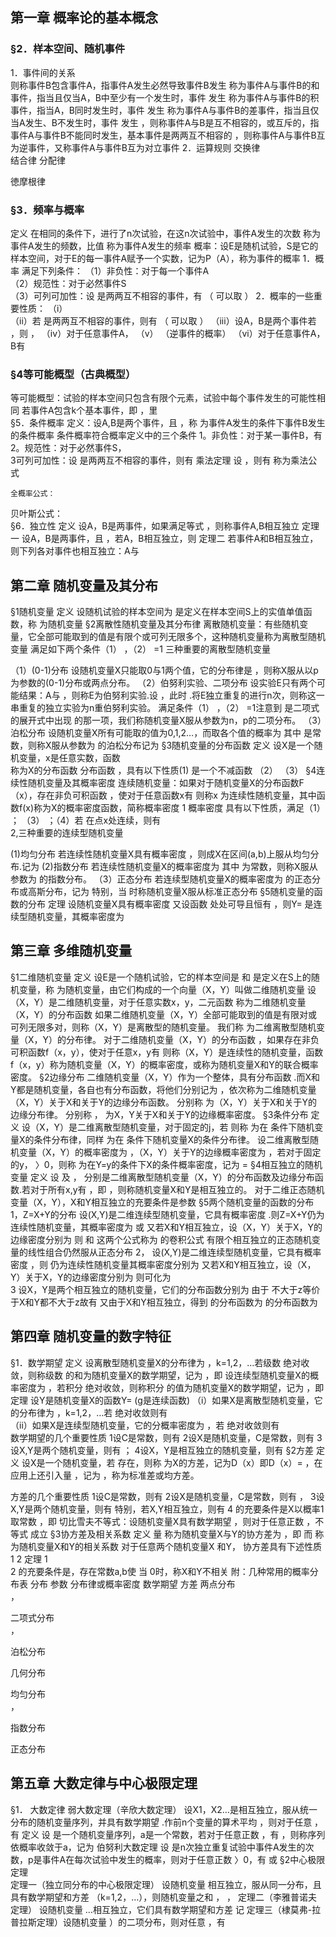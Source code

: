 
## 第一章   概率论的基本概念
### §2．样本空间、随机事件
1．事件间的关系  
则称事件B包含事件A，指事件A发生必然导致事件B发生
                称为事件A与事件B的和事件，指当且仅当A，B中至少有一个发生时，事件 发生
                称为事件A与事件B的积事件，指当A，B同时发生时，事件 发生
                称为事件A与事件B的差事件，指当且仅当A发生、B不发生时，事件 发生
                 ，则称事件A与B是互不相容的，或互斥的，指事件A与事件B不能同时发生，基本事件是两两互不相容的
                 ，则称事件A与事件B互为逆事件，又称事件A与事件B互为对立事件
2．运算规则 交换律   
结合律 
分配律 
    
徳摩根律 
### §3．频率与概率
定义   在相同的条件下，进行了n次试验，在这n次试验中，事件A发生的次数 称为事件A发生的频数，比值 称为事件A发生的频率
概率：设E是随机试验，S是它的样本空间，对于E的每一事件A赋予一个实数，记为P（A），称为事件的概率
1．概率 满足下列条件：
（1）非负性：对于每一个事件A     
（2）规范性：对于必然事件S   
（3）可列可加性：设 是两两互不相容的事件，有 （ 可以取 ）
2．概率的一些重要性质：
（i）    
（ii）若 是两两互不相容的事件，则有 （ 可以取 ）
（iii）设A，B是两个事件若 ，则 ， 
（iv）对于任意事件A， 
（v）    （逆事件的概率）
（vi）对于任意事件A，B有 
### §4等可能概型（古典概型）
等可能概型：试验的样本空间只包含有限个元素，试验中每个事件发生的可能性相同
若事件A包含k个基本事件，即 ，里  
§5．条件概率
	定义：设A,B是两个事件，且 ，称 为事件A发生的条件下事件B发生的条件概率
	条件概率符合概率定义中的三个条件
1。非负性：对于某一事件B，有 
       2。规范性：对于必然事件S，  
3可列可加性：设 是两两互不相容的事件，则有 
	乘法定理   设 ，则有 称为乘法公式

	全概率公式：  
贝叶斯公式：   
§6．独立性
定义     设A，B是两事件，如果满足等式 ，则称事件A,B相互独立
定理一   设A，B是两事件，且 ，若A，B相互独立，则 
定理二   若事件A和B相互独立，则下列各对事件也相互独立：A与 
## 第二章   随机变量及其分布
§1随机变量
定义    设随机试验的样本空间为 是定义在样本空间S上的实值单值函数，称 为随机变量
§2离散性随机变量及其分布律
	离散随机变量：有些随机变量，它全部可能取到的值是有限个或可列无限多个，这种随机变量称为离散型随机变量
 满足如下两个条件（1） ，（2） =1
	三种重要的离散型随机变量

（1）(0-1)分布
     设随机变量X只能取0与1两个值，它的分布律是 ，则称X服从以p为参数的(0-1)分布或两点分布。
（2）伯努利实验、二项分布
     设实验E只有两个可能结果：A与 ，则称E为伯努利实验.设 ，此时 .将E独立重复的进行n次，则称这一串重复的独立实验为n重伯努利实验。
      满足条件（1） ，（2） =1注意到 是二项式 的展开式中出现 的那一项，我们称随机变量X服从参数为n，p的二项分布。
（3）泊松分布
     设随机变量X所有可能取的值为0,1,2…，而取各个值的概率为    其中 是常数，则称X服从参数为 的泊松分布记为 
§3随机变量的分布函数
定义  设X是一个随机变量，x是任意实数，函数  
称为X的分布函数
分布函数 ，具有以下性质(1)  是一个不减函数  （2）    （3） 
§4连续性随机变量及其概率密度
   连续随机变量：如果对于随机变量X的分布函数F（x），存在非负可积函数 ，使对于任意函数x有 则称x 为连续性随机变量，其中函数f(x)称为X的概率密度函数，简称概率密度
1 概率密度 具有以下性质，满足（1） ；
（3） ；（4）若 在点x处连续，则有  
2,三种重要的连续型随机变量

 (1)均匀分布
若连续性随机变量X具有概率密度 ，则成X在区间(a,b)上服从均匀分布.记为 
 (2)指数分布
若连续性随机变量X的概率密度为   其中 为常数，则称X服从参数为 的指数分布。
（3）正态分布
若连续型随机变量X的概率密度为  的正态分布或高斯分布，记为 
特别，当 时称随机变量X服从标准正态分布
§5随机变量的函数的分布
定理   设随机变量X具有概率密度 又设函数 处处可导且恒有 ，则Y= 是连续型随机变量，其概率密度为 
## 第三章    多维随机变量
§1二维随机变量
定义 设E是一个随机试验，它的样本空间是 和 是定义在S上的随机变量，称 为随机变量，由它们构成的一个向量（X，Y）叫做二维随机变量
设（X，Y）是二维随机变量，对于任意实数x，y，二元函数 称为二维随机变量（X，Y）的分布函数
如果二维随机变量（X，Y）全部可能取到的值是有限对或可列无限多对，则称（X，Y）是离散型的随机变量。
我们称 为二维离散型随机变量（X，Y）的分布律。
对于二维随机变量（X，Y）的分布函数 ，如果存在非负可积函数f（x，y），使对于任意x，y有 则称（X，Y）是连续性的随机变量，函数f（x，y）称为随机变量（X，Y）的概率密度，或称为随机变量X和Y的联合概率密度。
§2边缘分布
二维随机变量（X，Y）作为一个整体，具有分布函数 .而X和Y都是随机变量，各自也有分布函数，将他们分别记为 ，依次称为二维随机变量（X，Y）关于X和关于Y的边缘分布函数。
        分别称  为（X，Y）关于X和关于Y的边缘分布律。
                  分别称 ， 为X，Y关于X和关于Y的边缘概率密度。
§3条件分布
定义    设（X，Y）是二维离散型随机变量，对于固定的j，若 
则称 为在 条件下随机变量X的条件分布律，同样 为在 条件下随机变量X的条件分布律。
设二维离散型随机变量（X，Y）的概率密度为 ，（X，Y）关于Y的边缘概率密度为 ，若对于固定的y， 〉0，则称 为在Y=y的条件下X的条件概率密度，记为 = 
§4相互独立的随机变量 
定义 设 及 ， 分别是二维离散型随机变量（X，Y）的分布函数及边缘分布函数.若对于所有x,y有 ，即 ，则称随机变量X和Y是相互独立的。
对于二维正态随机变量（X，Y），X和Y相互独立的充要条件是参数 
§5两个随机变量的函数的分布
1，Z=X+Y的分布
   设(X,Y)是二维连续型随机变量，它具有概率密度 .则Z=X+Y仍为连续性随机变量，其概率密度为 或 
又若X和Y相互独立，设（X，Y）关于X，Y的边缘密度分别为 则  和 这两个公式称为 的卷积公式
有限个相互独立的正态随机变量的线性组合仍然服从正态分布
2， 
设(X,Y)是二维连续型随机变量，它具有概率密度 ，则 
仍为连续性随机变量其概率密度分别为  又若X和Y相互独立，设（X，Y）关于X，Y的边缘密度分别为 则可化为      
3 
设X，Y是两个相互独立的随机变量，它们的分布函数分别为 由于 不大于z等价于X和Y都不大于z故有 又由于X和Y相互独立，得到 的分布函数为 
 的分布函数为 
## 第四章   随机变量的数字特征
§1．数学期望
定义   设离散型随机变量X的分布律为 ，k=1,2，…若级数 绝对收敛，则称级数 的和为随机变量X的数学期望，记为 ，即 
       设连续型随机变量X的概率密度为 ，若积分 绝对收敛，则称积分 的值为随机变量X的数学期望，记为 ，即 
定理   设Y是随机变量X的函数Y= (g是连续函数)
（i）如果X是离散型随机变量，它的分布律为 ，k=1,2，…若 绝对收敛则有   
（ii）如果X是连续型随机变量，它的分概率密度为 ，若 绝对收敛则有   
数学期望的几个重要性质
1设C是常数，则有 
2设X是随机变量，C是常数，则有 
3设X,Y是两个随机变量，则有 ；
4设X，Y是相互独立的随机变量，则有 
§2方差
定义   设X是一个随机变量，若 存在，则称 为X的方差，记为D（x）即D（x）= ，在应用上还引入量 ，记为 ，称为标准差或均方差。
 
方差的几个重要性质
1设C是常数，则有 
2设X是随机变量，C是常数，则有 ， 
3设X,Y是两个随机变量，则有 特别，若X,Y相互独立，则有 
4 的充要条件是X以概率1取常数 ，即 
切比雪夫不等式：设随机变量X具有数学期望 ，则对于任意正数 ，不等式 成立
§3协方差及相关系数
定义   量 称为随机变量X与Y的协方差为 ，即 
而 称为随机变量X和Y的相关系数
对于任意两个随机变量X 和Y， 
协方差具有下述性质
1 
2 
定理    1     
        2     的充要条件是，存在常数a,b使 
当  0时，称X和Y不相关
附：几种常用的概率分布表
分布	参数	分布律或概率密度	数学期望	方差
两点分布	 
 ， 
 
 

二项式分布	  
 ，
 
 

泊松分布	 
 
 
 

几何分布	 
 
 
 

均匀分布	 
 ，
 
 

指数分布	 
 
 
 

正态分布	 
 
 
 
 


## 第五章 大数定律与中心极限定理
§1． 大数定律
弱大数定理（辛欣大数定理）  设X1，X2…是相互独立，服从统一分布的随机变量序列，并具有数学期望 .作前n个变量的算术平均 ，则对于任意 ，有 
定义    设 是一个随机变量序列，a是一个常数，若对于任意正数 ，有 ，则称序列 依概率收敛于a，记为 
伯努利大数定理   设 是n次独立重复试验中事件A发生的次数，p是事件A在每次试验中发生的概率，则对于任意正数 〉0，有 或 
§2中心极限定理   
定理一（独立同分布的中心极限定理）  设随机变量 相互独立，服从同一分布，且具有数学期望和方差 （k=1,2，…），则随机变量之和 ，  ，
定理二（李雅普诺夫定理）   设随机变量 …相互独立，它们具有数学期望和方差 记 
定理三（棣莫弗-拉普拉斯定理）设随机变量 ）的二项分布，则对任意 ，有  





